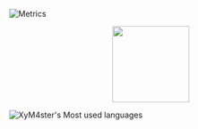 
![Metrics](https://metrics.lecoq.io/XyM4ster?template=classic&base=header%2C%20activity%2C%20community%2C%20repositories%2C%20metadata&base.indepth=false&base.hireable=false&base.skip=false&config.timezone=Asia%2FShanghai)
<div align="center"> <img height="137px" src="https://github-readme-stats.vercel.app/api?username=XyM4ster&hide_title=true&hide_border=true&show_icons=trueline_height=21&text_color=000&icon_color=000&bg_color=0,ea6161,ffc64d,fffc4d,52fa5a&theme=graywhite" /> </div>
<!-- <div align="center"> <img src="https://github-readme-stats.vercel.app/api/top-langs/?username=XyM4ster&hide_title=true&hide_border=true&layout=compact&langs_count=6&text_color=000&icon_color=fff&bg_color=0,52fa5a,4dfcff,c64dff&theme=graywhite" /> </div> -->

![XyM4ster's Most used languages](https://github-readme-stats.vercel.app/api/top-langs/?username=XyM4ster&layout=compact&hide_border=true&langs_count=10)
